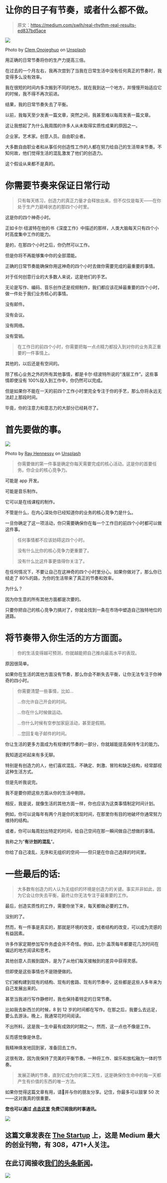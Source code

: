 # 让你的日子有节奏，或者什么都不做。

> 原文：<https://medium.com/swlh/real-rhythm-real-results-ed837bd5ace>

![](img/aa17a6d0a0c26d617f7536c1327f7ca4.png)

Photo by [Clem Onojeghuo](https://unsplash.com/photos/fxt2d5Dqifk?utm_source=unsplash&utm_medium=referral&utm_content=creditCopyText) on [Unsplash](https://unsplash.com/search/photos/guitar?utm_source=unsplash&utm_medium=referral&utm_content=creditCopyText)

用正确的日常节奏将你的生产力提高三倍。

在过去的一个月左右，我再次尝到了当我在日常生活中没有任何真正的节奏时，我变得多么没有效率。

我在很短的时间内多次搬到不同的地方。就在我到达一个地方，并慢慢开始适应它的时候，我不得不再次前进。

结果，我的日常节奏失去了平衡。

以前，我每天至少发表一篇文章，突然之间，我甚至难以每周发表一篇文章。

这让我想起了为什么我周围的许多人从未取得实质性成果的原因之一。

企业家。艺术家。创意人员。自由职业者。

大多数自由职业者和从事任何创造性工作的人都在努力给自己的生活带来节奏。不知何故，他们觉得生活的混乱激发了他们的创造力。

这个假设从来都不是真的。

# 你需要节奏来保证日常行动

> 只有每天练习，创造力的真正力量才会释放出来。但不仅仅是每天——在你处于生产力巅峰状态的那四个小时里。

这是你的四个神奇小时。

正如卡尔·纽波特在他的书《深度工作》中描述的那样，人类大脑每天只有四个小时高度集中工作的能力。

是的，在那四个小时之后，你仍然可以工作。

但是你将不再能够集中你的全部潜能。

正确的日常节奏能确保你用这神奇的四个小时去做你需要完成的最重要的事情。

对于任何创意行业的大多数人来说，这是他们的手艺。

无论是写作、编码、音乐创作还是视频制作，我们都应该花掉最重要的四个小时，做一件处于我们业务核心的事情。

没有邮件。

没有会议。

没有网络。

没有营销。

> 在工作日的前四个小时，你需要把每一点点精力都投入到对你的业务真正重要的一件事情上。

其他的，以后还是有空间的。

除了核心业务之外的所有其他事情，都是卡尔·纽波特所说的“浅层工作”。这些事情即使没有 100%投入到工作中，你仍然可以完成。

但是如果你不能在一天的前四个工作小时里完全专注于你的手艺，那么你将永远无法赶上那段时间。

毕竟，你的注意力和意志力的大部分已经耗尽了。

# 首先要做的事。

![](img/7d42383a44c332283a46552ac96a84dd.png)

Photo by [Ray Hennessy](https://unsplash.com/photos/4JNVKCuPikc?utm_source=unsplash&utm_medium=referral&utm_content=creditCopyText) on [Unsplash](https://unsplash.com/search/photos/sunrise?utm_source=unsplash&utm_medium=referral&utm_content=creditCopyText)

> 你需要做的第一件事是确定你每天需要完成的核心活动。这是你的首要任务。你企业的核心竞争力。

可能是 app 开发。

可能是音乐制作。

它可以是在线课程的制作。

不管是什么，在内心深处你已经知道你的业务的核心竞争力是什么。

一旦你确定了这一项活动，你只需要确保你在每一个工作日的前四个小时都可以做这件事。

> 任何事情都不应该妨碍这四个小时。
> 
> 没有什么比你的核心竞争力更重要了。
> 
> 没有什么比这件事更值得你关注了。

在任何情况下，不要让自己在这神奇的四个小时里分心。如果你做对了，那么你已经走了 80%的路，为你的生活带来了真正的节奏和效率。

为什么？

因为你生意的所有其他方面都是次要的。

只要你把自己的核心竞争力搞对了，你就会找到一条在市场中塑造自己独特地位的道路。

# 将节奏带入你生活的方方面面。

> 你的生活变得越可预测，你就越能把自己推向最高水平的表现。

原因很简单。

如果你在生活的其他方面没有节奏，那么你会不断失去平衡，让你无法专注于你神奇的四小时。

> 你需要清楚一些事情，比如…
> 
> …你允许自己开会的时间。
> 
> …你在什么时候做运动。
> 
> …你什么时候有空参加家庭活动，甚至是假期。
> 
> …您回复电子邮件的时间。

你让生活的更多方面成为有规律的节奏的一部分，你就越能提高保持专注的能力。

我知道这听起来有多无聊。

特别是有创造力的人，他们喜欢混乱、不确定、刺激、冒险和缺乏结构，经常鄙视这种生活方式。

但是先听我说完。

我不是要你把这些方面从你的生活中剔除。

相反，我是说，就像生活的其他方面一样，你也应该为这类事情制定时间计划。

例如，你可以说每年有两个月是你的发现时间，在那里你有目的地破坏你通常努力维持的结构。

或者，你可以每周划出特定的时间，给自己空间在那一瞬间做自己想做的事情。

我称之为“**有计划的混乱**”。

你给了自己凌乱、无序和无组织的空间——但只是在你自己选择的时间里。

# 一些最后的话:

> 大多数有创造力的人认为无组织的环境是创造力的关键。事实并非如此，因为它会让你失去平衡，最终让你无法专注于最重要的工作。

最后，创造实质性的工作，需要你坐下来，每天都做必要的工作。

没别的了。

然而，有一件事是真实的，那就是环境的改变，或者结构的改变，可以成为灵感的有益因素。

许多作家定期参加写作务虚会并不奇怪。例如，比尔·盖茨每年都要花几次时间在偏远的地方阅读和思考。

其他创意人员搬到国外，是为了从他们每天接触到的差异中获得灵感。

但即使是这些事情也不是随便做的。

它们被构建到现有的结构、现有的套路、现有的节奏中，这些都是这些人多年来为自己发展出来的。

甚至当我进行写作静修时，我也保持着特定的日常节奏。

比如我去新西兰的时候，8 到 12 岁的时间都在写作。在那之后，我要么去远足，要么去游泳。晚上，我通常花时间阅读。

不出所料，这是我一生中最有成效的时期之一。然而，这一点也不像是工作。

反而感觉像是休息。

我精神焕发地回到家，准备回去工作。

这很有效，因为我保持了完美的平衡节奏。一种将工作、娱乐和放松融为一体的节奏。

> 发展正确的节奏，直到它成为你的第二天性，这是确保你生命中的每一天都产生有价值的东西的唯一方法。

如果你觉得这篇文章有用，请👏并与你的朋友分享。记住，你最多可以鼓掌 50 次——这对我真的很重要。

**您也可以通过** [**点击这里**](https://mailchi.mp/b0d1e1fba452/struggle-first-thrive-later) **免费订阅我的时事通讯。**

[![](img/308a8d84fb9b2fab43d66c117fcc4bb4.png)](https://medium.com/swlh)

## 这篇文章发表在 [The Startup](https://medium.com/swlh) 上，这是 Medium 最大的创业刊物，有 308，471+人关注。

## 在此订阅接收[我们的头条新闻](http://growthsupply.com/the-startup-newsletter/)。

[![](img/b0164736ea17a63403e660de5dedf91a.png)](https://medium.com/swlh)